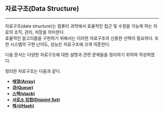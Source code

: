 ## 자료구조(Data Structure)

---

자료구조(data structure)는 컴퓨터 과학에서 효율적인 접근 및 수정을 가능케 하는 자료의 조직, 관리, 저장을 의미한다.  
효율적인 알고리즘을 구현하기 위해서는 이러한 자료구조의 신중한 선택이 필요하다. 또한 시스템의 구현 난이도, 성능은 자료구조에 크게 의존한다.

다음 문서는 다양한 자료구조에 대한 설명과 관련 문제들을 정리하기 위하여 작성하였다.


정리한 자료구조는 다음과 같다.

- [**배열(Array)**]()
- [**큐(Queue)**](https://github.com/ChanghyunRyu/Python_CodingTest_note/tree/main/data_structure/queue%26heap)
- [**스택(stack)**](https://github.com/ChanghyunRyu/Python_CodingTest_note/tree/main/data_structure/stack)
- [**서로소 집합(Disjoint Set)**](https://github.com/ChanghyunRyu/Python_CodingTest_note/tree/main/data_structure/disjoint_set)
- [**해시(Hash)**]()
